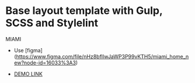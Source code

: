 # Base layout template with Gulp, SCSS and Stylelint
MIAMI
- Use [figma] (https://www.figma.com/file/nHz8bflIwJaWP3P99vKTH5/miami_home_new?node-id=16033%3A3)

- [DEMO LINK](https://maximbalyk.github.io/Miami/)
